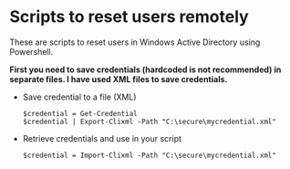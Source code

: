 # Scripts to reset users remotely

These are scripts to reset users in Windows Active Directory using Powershell.

**First you need to save credentials (hardcoded is not recommended) in separate files. I have used XML files to save credentials.**

- Save credential to a file (XML)

    ```pwsh
    $credential = Get-Credential
    $credential | Export-Clixml -Path "C:\secure\mycredential.xml"
    ```

- Retrieve credentials and use in your script

    ```pwsh
    $credential = Import-Clixml -Path "C:\secure\mycredential.xml"
    ```

